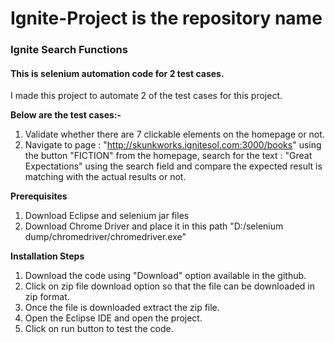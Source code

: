 # Ignite-Project is the repository name
### Ignite Search Functions
#### This is selenium automation code for 2 test cases.
I made this project to automate 2 of the test cases for this project. 

**Below are the test cases:-**

1) Validate whether there are 7 clickable elements on the homepage or not.
2) Navigate to page : "http://skunkworks.ignitesol.com:3000/books" using the button "FICTION" from the homepage, search for the text : "Great Expectations" using the search field and compare the expected result is matching with the actual results or not.

**Prerequisites**

1) Download Eclipse and selenium jar files
2) Download Chrome Driver and place it in this path "D:/selenium dump/chromedriver/chromedriver.exe"

**Installation Steps**

1) Download the code using "Download" option available in the github.
2) Click on zip file download option so that the file can be downloaded in zip format.
3) Once the file is downloaded extract the zip file.
4) Open the Eclipse IDE and open the project.
5) Click on run button to test the code. 

